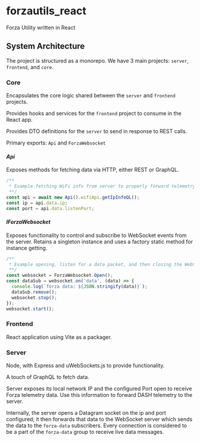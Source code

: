 # forzautils_react
Forza Utility written in React

## System Architecture

The project is structured as a monorepo. We have 3 main projects: `server`, `frontend`, and `core`.

### Core

Encapsulates the core logic shared between the `server` and `frontend` projects.

Provides hooks and services for the `frontend` project to consume in the React app.

Provides DTO definitions for the `server` to send in response to REST calls.

Primary exports: `Api` and `ForzaWebsocket`

#### *_Api_*

Exposes methods for fetching data via HTTP, either REST or GraphQL.

```javascript
/** 
 * Example fetching WiFi info from server to properly forward telemetry data from in-game. 
 **/
const api = await new Api().wifiApi.getIpInfoQL();
const ip = api.data.ip;
const port = api.data.listenPort;
```

#### *_IForzaWebsocket_*

Exposes functionality to control and subscribe to WebSocket events from the server. Retains a singleton instance and uses a factory static method for instance getting.

```javascript
/**
 * Example opening, listen for a data packet, and then closing the WebSocket
 **/
const websocket = ForzaWebsocket.Open();
const dataSub = websocket.on('data', (data) => {
  console.log(`forza data: ${JSON.stringify(data)}`);
  dataSub.remove();
  websocket.stop();
});
websocket.start();
```

### Frontend

React application using Vite as a packager.

### Server

Node, with Express and uWebSockets.js to provide functionality.

A touch of GraphQL to fetch data.

Server exposes its local network IP and the configured Port open to receive Forza telemetry data. Use this information to forward DASH telemetry to the server.

Internally, the server opens a Datagram socket on the ip and port configured; it then forwards that data to the WebSocket server which sends the data to the `forza-data` subscribers. Every connection is considered to be a part of the `forza-data` group to receive live data messages.